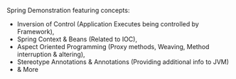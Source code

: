 Spring Demonstration featuring concepts:
 * Inversion of Control (Application Executes being controlled by Framework), 
 * Spring Context & Beans (Related to IOC),
 * Aspect Oriented Programming (Proxy methods, Weaving, Method interruption & altering), 
 * Stereotype Annotations & Annotations (Providing additional info to JVM)
 * & More
